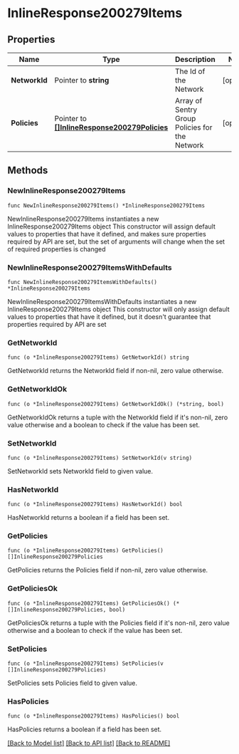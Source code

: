 # InlineResponse200279Items

## Properties

Name | Type | Description | Notes
------------ | ------------- | ------------- | -------------
**NetworkId** | Pointer to **string** | The Id of the Network | [optional] 
**Policies** | Pointer to [**[]InlineResponse200279Policies**](InlineResponse200279Policies.md) | Array of Sentry Group Policies for the Network | [optional] 

## Methods

### NewInlineResponse200279Items

`func NewInlineResponse200279Items() *InlineResponse200279Items`

NewInlineResponse200279Items instantiates a new InlineResponse200279Items object
This constructor will assign default values to properties that have it defined,
and makes sure properties required by API are set, but the set of arguments
will change when the set of required properties is changed

### NewInlineResponse200279ItemsWithDefaults

`func NewInlineResponse200279ItemsWithDefaults() *InlineResponse200279Items`

NewInlineResponse200279ItemsWithDefaults instantiates a new InlineResponse200279Items object
This constructor will only assign default values to properties that have it defined,
but it doesn't guarantee that properties required by API are set

### GetNetworkId

`func (o *InlineResponse200279Items) GetNetworkId() string`

GetNetworkId returns the NetworkId field if non-nil, zero value otherwise.

### GetNetworkIdOk

`func (o *InlineResponse200279Items) GetNetworkIdOk() (*string, bool)`

GetNetworkIdOk returns a tuple with the NetworkId field if it's non-nil, zero value otherwise
and a boolean to check if the value has been set.

### SetNetworkId

`func (o *InlineResponse200279Items) SetNetworkId(v string)`

SetNetworkId sets NetworkId field to given value.

### HasNetworkId

`func (o *InlineResponse200279Items) HasNetworkId() bool`

HasNetworkId returns a boolean if a field has been set.

### GetPolicies

`func (o *InlineResponse200279Items) GetPolicies() []InlineResponse200279Policies`

GetPolicies returns the Policies field if non-nil, zero value otherwise.

### GetPoliciesOk

`func (o *InlineResponse200279Items) GetPoliciesOk() (*[]InlineResponse200279Policies, bool)`

GetPoliciesOk returns a tuple with the Policies field if it's non-nil, zero value otherwise
and a boolean to check if the value has been set.

### SetPolicies

`func (o *InlineResponse200279Items) SetPolicies(v []InlineResponse200279Policies)`

SetPolicies sets Policies field to given value.

### HasPolicies

`func (o *InlineResponse200279Items) HasPolicies() bool`

HasPolicies returns a boolean if a field has been set.


[[Back to Model list]](../README.md#documentation-for-models) [[Back to API list]](../README.md#documentation-for-api-endpoints) [[Back to README]](../README.md)


